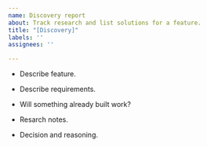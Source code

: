 ```yaml
---
name: Discovery report
about: Track research and list solutions for a feature.
title: "[Discovery]"
labels: ''
assignees: ''

---
```


- Describe feature.

- Describe requirements.

- Will something already built work?

- Resarch notes.

- Decision and reasoning.
